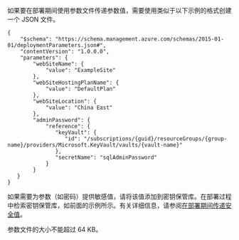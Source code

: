如果要在部署期间使用参数文件传递参数值，需要使用类似于以下示例的格式创建一个 JSON 文件。

    {
        "$schema": "https://schema.management.azure.com/schemas/2015-01-01/deploymentParameters.json#",
        "contentVersion": "1.0.0.0",
        "parameters": {
            "webSiteName": {
                "value": "ExampleSite"
            },
            "webSiteHostingPlanName": {
                "value": "DefaultPlan"
            },
            "webSiteLocation": {
                "value": "China East"
            },
            "adminPassword": {
                "reference": {
                   "keyVault": {
                      "id": "/subscriptions/{guid}/resourceGroups/{group-name}/providers/Microsoft.KeyVault/vaults/{vault-name}"
                   }, 
                   "secretName": "sqlAdminPassword" 
                }   
            }
       }
    }

如果需要为参数（如密码）提供敏感值，请将该值添加到密钥保管库。在部署过程中检索密钥保管库，如前面的示例所示。有关详细信息，请参阅[在部署期间传递安全值](/documentation/articles/resource-manager-keyvault-parameter/)。

参数文件的大小不能超过 64 KB。

<!---HONumber=Mooncake_1010_2016-->